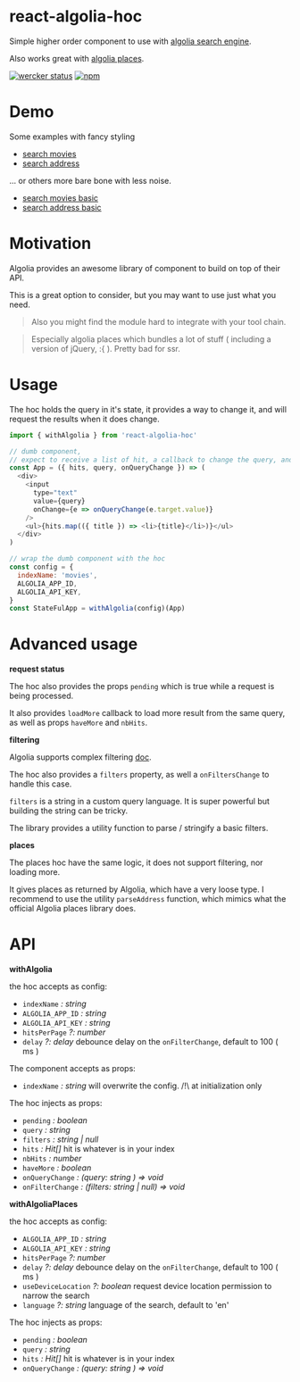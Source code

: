 # react-algolia-hoc

Simple higher order component to use with [algolia search engine](https://www.algolia.com/).

Also works great with [algolia places](https://blog.algolia.com/introducing-algolia-places/).

[![wercker status](https://app.wercker.com/status/4b949ba4e60c87ba8603ab294528c726/s/master 'wercker status')](https://app.wercker.com/project/byKey/4b949ba4e60c87ba8603ab294528c726)
[![npm](https://img.shields.io/npm/v/react-algolia-hoc.svg)](https://www.npmjs.com/package/react-algolia-hoc)

# Demo

Some examples with fancy styling

* [search movies](https://platane.github.io/react-algolia-hoc/search-fancy.html)
* [search address](https://platane.github.io/react-algolia-hoc/places-fancy.html)

... or others more bare bone with less noise.

* [search movies basic](https://platane.github.io/react-algolia-hoc/search-basic.html)
* [search address basic](https://platane.github.io/react-algolia-hoc/places-basic.html)

# Motivation

Algolia provides an awesome library of component to build on top of their API.

This is a great option to consider, but you may want to use just what you need.

> Also you might find the module hard to integrate with your tool chain.

> Especially algolia places which bundles a lot of stuff ( including a version of jQuery, :{ ). Pretty bad for ssr.

# Usage

The hoc holds the query in it's state, it provides a way to change it, and will request the results when it does change.

```javascript
import { withAlgolia } from 'react-algolia-hoc'

// dumb component,
// expect to receive a list of hit, a callback to change the query, and the current query
const App = ({ hits, query, onQueryChange }) => (
  <div>
    <input
      type="text"
      value={query}
      onChange={e => onQueryChange(e.target.value)}
    />
    <ul>{hits.map(({ title }) => <li>{title}</li>)}</ul>
  </div>
)

// wrap the dumb component with the hoc
const config = {
  indexName: 'movies',
  ALGOLIA_APP_ID,
  ALGOLIA_API_KEY,
}
const StateFulApp = withAlgolia(config)(App)
```

# Advanced usage

**request status**

The hoc also provides the props `pending` which is true while a request is being processed.

It also provides `loadMore` callback to load more result from the same query, as well as props `haveMore` and `nbHits`.

**filtering**

Algolia supports complex filtering [doc](https://www.algolia.com/doc/guides/searching/filtering/).

The hoc also provides a `filters` property, as well a `onFiltersChange` to handle this case.

`filters` is a string in a custom query language. It is super powerful but building the string can be tricky.

The library provides a utility function to parse / stringify a basic filters.

**places**

The places hoc have the same logic, it does not support filtering, nor loading more.

It gives places as returned by Algolia, which have a very loose type. I recommend to use the utility `parseAddress` function, which mimics what the official Algolia places library does.

# API

**withAlgolia**

the hoc accepts as config:

* `indexName` _: string_
* `ALGOLIA_APP_ID` _: string_
* `ALGOLIA_API_KEY` _: string_
* `hitsPerPage` _?: number_
* `delay` _?: delay_ debounce delay on the `onFilterChange`, default to 100 ( ms )

The component accepts as props:

* `indexName` _: string_ will overwrite the config. /!\ at initialization only

The hoc injects as props:

* `pending` _: boolean_
* `query` _: string_
* `filters` _: string | null_
* `hits` _: Hit[]_ hit is whatever is in your index
* `nbHits` _: number_
* `haveMore` _: boolean_
* `onQueryChange` _: (query: string ) => void_
* `onFilterChange` _: (filters: string | null) => void_

**withAlgoliaPlaces**

the hoc accepts as config:

* `ALGOLIA_APP_ID` _: string_
* `ALGOLIA_API_KEY` _: string_
* `hitsPerPage` _?: number_
* `delay` _?: delay_ debounce delay on the `onFilterChange`, default to 100 ( ms )
* `useDeviceLocation` _?: boolean_ request device location permission to narrow the search
* `language` _?: string_ language of the search, default to 'en'

The hoc injects as props:

* `pending` _: boolean_
* `query` _: string_
* `hits` _: Hit[]_ hit is whatever is in your index
* `onQueryChange` _: (query: string ) => void_

